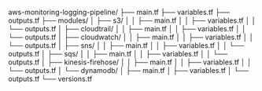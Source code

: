 aws-monitoring-logging-pipeline/
├── main.tf
├── variables.tf
├── outputs.tf
├── modules/
│   ├── s3/
│   │   ├── main.tf
│   │   ├── variables.tf
│   │   └── outputs.tf
│   ├── cloudtrail/
│   │   ├── main.tf
│   │   ├── variables.tf
│   │   └── outputs.tf
│   ├── cloudwatch/
│   │   ├── main.tf
│   │   ├── variables.tf
│   │   └── outputs.tf
│   ├── sns/
│   │   ├── main.tf
│   │   ├── variables.tf
│   │   └── outputs.tf
│   ├── sqs/
│   │   ├── main.tf
│   │   ├── variables.tf
│   │   └── outputs.tf
│   ├── kinesis-firehose/
│   │   ├── main.tf
│   │   ├── variables.tf
│   │   └── outputs.tf
│   └── dynamodb/
│       ├── main.tf
│       ├── variables.tf
│       └── outputs.tf
└── versions.tf